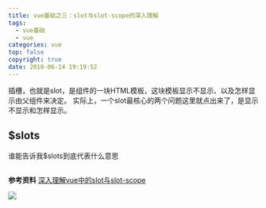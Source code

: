 ```yaml
---
title: vue基础之三：slot与slot-scope的深入理解
tags:
  - vue基础
  - vue
categories: vue
top: false
copyright: true
date: 2018-06-14 19:19:52
---
```

插槽，也就是slot，是组件的一块HTML模板，这块模板显示不显示、以及怎样显示由父组件来决定。 实际上，一个slot最核心的两个问题这里就点出来了，是显示不显示和怎样显示。
<!--more-->

## $slots
谁能告诉我$slots到底代表什么意思

## 

**参考资料**
[深入理解vue中的slot与slot-scope](https://segmentfault.com/a/1190000012996217#articleHeader3)

![](http://static.zhyjor.com/wexin.png)
